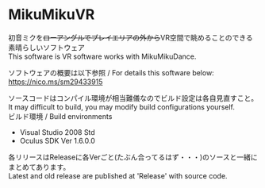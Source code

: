 # MikuMikuVR
初音ミクを~~ローアングルでプレイエリアの外から~~VR空間で眺めることのできる素晴らしいソフトウェア  
This software is VR software works with MikuMikuDance. 

ソフトウェアの概要は以下参照 / For details this software below:  
<https://nico.ms/sm29433915>  

ソースコードはコンパイル環境が相当難儀なのでビルド設定は各自見直すこと。  
It may difficult to build, you may modify build configurations yourself.  
ビルド環境 / Build environments  
* Visual Studio 2008 Std  
* Oculus SDK Ver 1.6.0.0  

各リリースはReleaseに各Verごと(たぶん合ってるはず・・・)のソースと一緒にまとめてあります。  
Latest and old release are published at 'Release' with source code.
